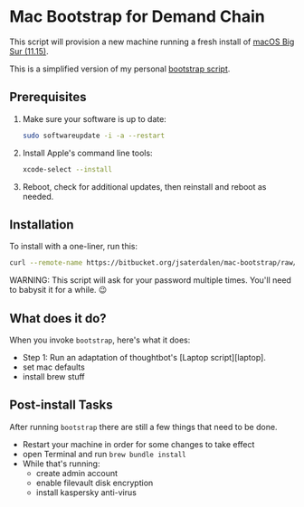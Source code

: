 # Mac Bootstrap for Demand Chain

This script will provision a new machine running a fresh install of [macOS Big Sur (11.15)][bigsur].

This is a simplified version of my personal [bootstrap script][bootstrap-josh].

## Prerequisites

1. Make sure your software is up to date:

   ```sh
   sudo softwareupdate -i -a --restart
   ```

2. Install Apple's command line tools:

   ```sh
   xcode-select --install
   ```

3. Reboot, check for additional updates, then reinstall and reboot as needed.

## Installation

To install with a one-liner, run this:

```sh
curl --remote-name https://bitbucket.org/jsaterdalen/mac-bootstrap/raw/e3080bdc9c088bb71e3b2c513c8007184f81bc33/bootstrap && sh bootstrap 2>&1 | tee ~/bootstrap.log
```

WARNING: This script will ask for your password multiple times. You'll need to babysit it for a while. 😉

## What does it do?

When you invoke `bootstrap`, here's what it does:

- Step 1: Run an adaptation of thoughtbot's [Laptop script][laptop].
- set mac defaults
- install brew stuff

## Post-install Tasks

After running `bootstrap` there are still a few things that need to be done.

- Restart your machine in order for some changes to take effect
- open Terminal and run `brew bundle install`
- While that's running:
  - create admin account
  - enable filevault disk encryption
  - install kaspersky anti-virus

[asdf]: https://asdf-vm.com/
[bootstrap]: https://bitbucket.org/jsaterdalen/mac-bootstrap/src/master/
[bootstrap-josh]: https://github.com/JSaterdalen/mac-bootstrap/
[brew-bundle]: https://github.com/Homebrew/homebrew-bundle#usage
[bigsur]: https://www.apple.com/macos/big-sur/
[jsaterdalen]: https://github.com/JSaterdalen
